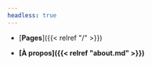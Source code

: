 ```yaml
---
headless: true
---
```


- [**Pages**]({{< relref "/" >}})

- **[À propos]({{< relref "about.md" >}})**
